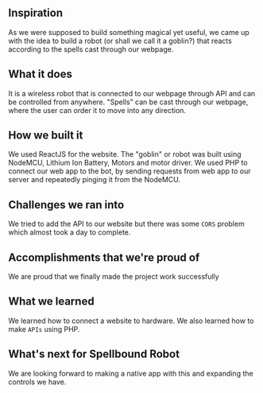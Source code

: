 ## Inspiration
As we were supposed to build something magical yet useful, we came up with the idea to build a robot (or shall we call it a goblin?) that reacts according to the spells cast through our webpage. 
## What it does
It is a wireless robot that is connected to our webpage through API and can be controlled from anywhere. "Spells" can be cast through our webpage, where the user can order it to move into any direction.
## How we built it
We used ReactJS for the website. The "goblin" or robot was built using NodeMCU, Lithium Ion Battery, Motors and motor driver. We used PHP to connect our web app to the bot, by sending requests from web app to our server and repeatedly pinging it from the NodeMCU.
## Challenges we ran into
We tried to add the API to our website but there was some `CORS` problem which almost took a day to complete.
## Accomplishments that we're proud of
We are proud that we finally made the project work successfully
## What we learned
We learned how to connect a website to hardware. We also learned how to make `APIs` using PHP.
## What's next for Spellbound Robot
We are looking forward to making a native app with this and expanding the controls we have.
